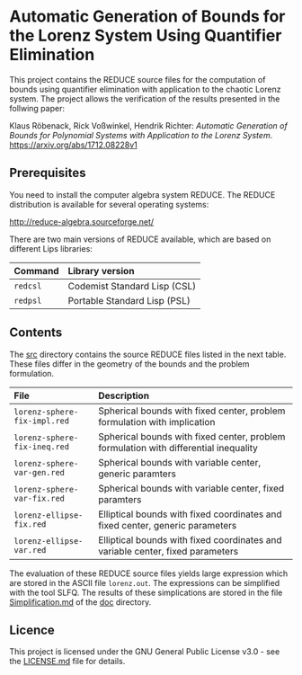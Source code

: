 # Automatic Generation of Bounds for the Lorenz System Using Quantifier Elimination

This project contains the REDUCE source files for the computation of bounds using quantifier elimination with application to the chaotic Lorenz system. The project allows the verification of the results presented in the follwing paper:

Klaus Röbenack, Rick Voßwinkel, Hendrik Richter: *Automatic Generation of Bounds for Polynomial Systems with Application to the Lorenz System*. https://arxiv.org/abs/1712.08228v1

## Prerequisites

You need to install the computer algebra system REDUCE. The REDUCE distribution is available for several operating systems:

http://reduce-algebra.sourceforge.net/

There are two main versions of REDUCE available, which are based on different Lips libraries:

Command | Library version 
:--- | :--- 
`redcsl`   | Codemist Standard Lisp (CSL) 
`redpsl`   | Portable Standard Lisp (PSL) 

## Contents

The [src](src) directory contains the source REDUCE files listed in the next table. These files differ in the geometry of the bounds and the problem formulation.

File | Description
:--- | :---
`lorenz-sphere-fix-impl.red` | Spherical bounds with fixed center, problem formulation with implication
`lorenz-sphere-fix-ineq.red` | Spherical bounds with fixed center, problem formulation with differential inequality
`lorenz-sphere-var-gen.red` | Spherical bounds with variable center, generic paramters
`lorenz-sphere-var-fix.red` | Spherical bounds with variable center, fixed paramters
`lorenz-ellipse-fix.red` | Elliptical bounds with fixed coordinates and fixed center, generic parameters
`lorenz-ellipse-var.red` | Elliptical bounds with fixed coordinates and variable center, fixed parameters

The evaluation of these REDUCE source files yields large expression which are stored in the ASCII file `lorenz.out`. The expressions can be simplified with the tool SLFQ. The results of these simplications are stored in the file [Simplification.md](doc/Simplification.md) of the [doc](doc) directory.

## Licence

This project is licensed under the GNU General Public License v3.0 - see the [LICENSE.md](LICENSE.md) file for details.
